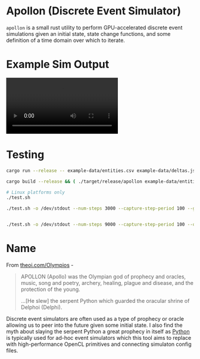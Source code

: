 
# Apollon (Discrete Event Simulator)

`apollon` is a small rust utility to perform GPU-accelerated discrete event simulations
given an initial state, state change functions, and some definition of a time domain over which to iterate.

# Example Sim Output

![Example](example.mov)

# Testing

```bash
cargo run --release -- example-data/entities.csv example-data/deltas.json -n 128

cargo build --release && ( ./target/release/apollon example-data/entities.csv example-data/deltas.json -n 128 -p nvidia ; ./target/release/apollon example-data/entities.csv example-data/deltas.json -n 128 -p intel )

# Linux platforms only
./test.sh

./test.sh -o /dev/stdout --num-steps 3000 --capture-step-period 100 --gis-color-attr color --output-animation-file-path /tmp/a.gif --data-constant red_entity_speed_coef=0.08 && mpv --loop /tmp/a.gif


./test.sh -o /dev/stdout --num-steps 9000 --capture-step-period 100 --output-animation-frame-delay 41 --gis-color-attr color --output-animation-file-path example.mp4 --data-constant red_entity_speed_coef=0.08 -v && mpv --loop example.mp4


```

# Name

From [theoi.com/Olympios](https://www.theoi.com/Olympios/Apollon.html) -

> APOLLON (Apollo) was the Olympian god of prophecy and oracles, music, song and poetry, archery, healing, plague and disease, and the protection of the young.
>
> ...[He slew] the serpent Python which guarded the oracular shrine of Delphoi (Delphi).

Discrete event simulators are often used as a type of prophecy or oracle allowing us to peer into the future given some initial state.
I also find the myth about slaying the serpent Python a great prophecy in itself as [Python](https://www.python.org/) is typically used for
ad-hoc event simulators which this tool aims to replace with high-performance OpenCL primitives and connecting simulaton config files.




